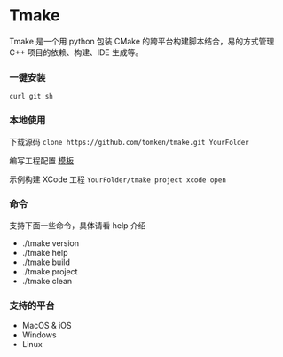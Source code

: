 
# Tmake

Tmake 是一个用 python 包装 CMake 的跨平台构建脚本结合，易的方式管理 C++ 项目的依赖、构建、IDE 生成等。

### 一键安装

```curl git sh```

### 本地使用

下载源码
```clone https://github.com/tomken/tmake.git YourFolder```

编写工程配置
[模板](https://llvm.org/) 

示例构建 XCode 工程
```YourFolder/tmake project xcode open```

### 命令
支持下面一些命令，具体请看 help 介绍
* ./tmake version
* ./tmake help
* ./tmake build
* ./tmake project
* ./tmake clean

### 支持的平台
* MacOS & iOS
* Windows
* Linux


